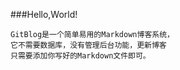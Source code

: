 <!--
author: Jack.Spanrrows
date: 2017-10-02
title: Hello World!
tags: Hello
category: Hello
status: publish
summary: Hello,World!
-->

###Hello,World!
```
GitBlog是一个简单易用的Markdown博客系统，
它不需要数据库，没有管理后台功能，更新博客
只需要添加你写好的Markdown文件即可。
```
